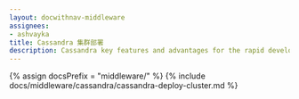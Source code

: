 ```yaml
---
layout: docwithnav-middleware
assignees:
- ashvayka
title: Cassandra 集群部署
description: Cassandra key features and advantages for the rapid development of IoT projects and applications.
---
```


{% assign docsPrefix = "middleware/" %}
{% include docs/middleware/cassandra/cassandra-deploy-cluster.md %}

